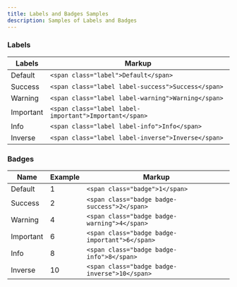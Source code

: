 ```yaml
---
title: Labels and Badges Samples
description: Samples of Labels and Badges
---
```


<!-- Labels and badges ================================================== -->
<section id="labels-badges">
  <h3>Labels</h3>
  <table class="table table-bordered table-striped">
    <thead>
      <tr>
        <th>Labels</th>
        <th>Markup</th>
      </tr>
    </thead>
    <tbody>
      <tr>
        <td>
          <span class="label">Default</span>
        </td>
        <td>
          <code>&lt;span class="label"&gt;Default&lt;/span&gt;</code>
        </td>
      </tr>
      <tr>
        <td>
          <span class="label label-success">Success</span>
        </td>
        <td>
          <code>&lt;span class="label label-success"&gt;Success&lt;/span&gt;</code>
        </td>
      </tr>
      <tr>
        <td>
          <span class="label label-warning">Warning</span>
        </td>
        <td>
          <code>&lt;span class="label label-warning"&gt;Warning&lt;/span&gt;</code>
        </td>
      </tr>
      <tr>
        <td>
          <span class="label label-important">Important</span>
        </td>
        <td>
          <code>&lt;span class="label label-important"&gt;Important&lt;/span&gt;</code>
        </td>
      </tr>
      <tr>
        <td>
          <span class="label label-info">Info</span>
        </td>
        <td>
          <code>&lt;span class="label label-info"&gt;Info&lt;/span&gt;</code>
        </td>
      </tr>
      <tr>
        <td>
          <span class="label label-inverse">Inverse</span>
        </td>
        <td>
          <code>&lt;span class="label label-inverse"&gt;Inverse&lt;/span&gt;</code>
        </td>
      </tr>
    </tbody>
  </table>

  <h3>Badges</h3>
  <table class="table table-bordered table-striped">
    <thead>
      <tr>
        <th>Name</th>
        <th>Example</th>
        <th>Markup</th>
      </tr>
    </thead>
    <tbody>
      <tr>
        <td>
          Default
        </td>
        <td>
          <span class="badge">1</span>
        </td>
        <td>
          <code>&lt;span class="badge"&gt;1&lt;/span&gt;</code>
        </td>
      </tr>
      <tr>
        <td>
          Success
        </td>
        <td>
          <span class="badge badge-success">2</span>
        </td>
        <td>
          <code>&lt;span class="badge badge-success"&gt;2&lt;/span&gt;</code>
        </td>
      </tr>
      <tr>
        <td>
          Warning
        </td>
        <td>
          <span class="badge badge-warning">4</span>
        </td>
        <td>
          <code>&lt;span class="badge badge-warning"&gt;4&lt;/span&gt;</code>
        </td>
      </tr>
      <tr>
        <td>
          Important
        </td>
        <td>
          <span class="badge badge-important">6</span>
        </td>
        <td>
          <code>&lt;span class="badge badge-important"&gt;6&lt;/span&gt;</code>
        </td>
      </tr>
      <tr>
        <td>
          Info
        </td>
        <td>
          <span class="badge badge-info">8</span>
        </td>
        <td>
          <code>&lt;span class="badge badge-info"&gt;8&lt;/span&gt;</code>
        </td>
      </tr>
      <tr>
        <td>
          Inverse
        </td>
        <td>
          <span class="badge badge-inverse">10</span>
        </td>
        <td>
          <code>&lt;span class="badge badge-inverse"&gt;10&lt;/span&gt;</code>
        </td>
      </tr>
    </tbody>
  </table>

</section>